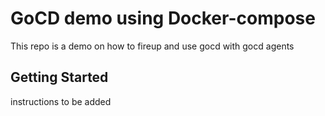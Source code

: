 # GoCD demo using Docker-compose

This repo is a demo on how to fireup and use gocd with gocd agents

## Getting Started

instructions to be added

